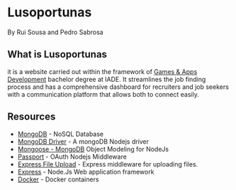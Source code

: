 # Lusoportunas
By Rui Sousa and Pedro Sabrosa


## What is Lusoportunas

it is a website carried out within the framework of [Games & Apps Development](https://www.iade.europeia.pt/en/courses/undergraduate/global-bachelor/games-and-apps-development) bachelor degree at IADE. It streamlines the job finding process and has a comprehensive dashboard for recruiters and job seekers with a communication platform that allows both to connect easily.


## Resources

* [MongoDB](https://mongodb.com) - NoSQL Database
* [MongoDB Driver](https://www.npmjs.com/package/mongodb) - A mongoDB Nodejs driver
* [Mongoose - MongoDB](https://mongoosejs.com) Object Modeling for NodeJs
* [Passport](https://passportjs.org) - OAuth Nodejs Middleware
* [Express File Upload](https://expressjs.com) - Express middleware for uploading files.
* [Express](https://expressjs.com) - Node.Js Web application framework
* [Docker](https://docker.com) - Docker containers

